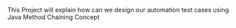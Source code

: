 This Project will explain how can we design our automation test cases using Java Method Chaining Concept
